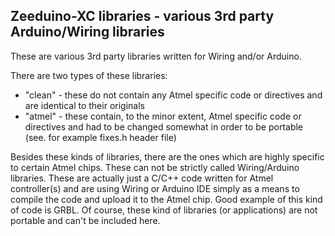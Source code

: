 ## Zeeduino-XC libraries - various 3rd party Arduino/Wiring libraries

These are various 3rd party libraries written for Wiring and/or Arduino.

There are two types of these libraries:

- "clean" - these do not contain any Atmel specific code or directives and are identical to their originals
- "atmel" - these contain, to the minor extent, Atmel specific code or directives and had to be changed somewhat in order to be portable (see. for example fixes.h header file)

Besides these kinds of libraries, there are the ones which are highly specific to certain Atmel chips. These can not be strictly called Wiring/Arduino libraries. These are actually just a C/C++ code written for Atmel controller(s) and are using Wiring or Arduino IDE simply as a means to compile the code and upload it to the Atmel chip. Good example of this kind of code is GRBL. Of course, these kind of libraries (or applications) are not portable and can't be included here.

